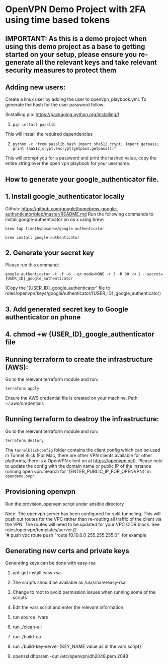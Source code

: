 # OpenVPN Demo Project with 2FA using time based tokens
## IMPORTANT: As this is a demo project when using this demo project as a base to getting started on your setup, please ensure you re-generate all the relevant keys and take relevant security measures to protect them

## Adding new users:

Create a linux user by adding the user to openvpn_playbook.yml. To generate the hash for the user password follow:

(Installing pip: https://packaging.python.org/installing/)

1) `pip install passlib`

This will install the required dependencies

2) `python -c "from passlib.hash import sha512_crypt; import getpass; print sha512_crypt.encrypt(getpass.getpass())"`

This will prompt you for a password and print the hashed value, copy the entire string over the open vpn playbook for your username.

## How to generate your google_authenticator file.

## 1. Install google_authenticator locally
Github: https://github.com/google/homebrew-google-authenticator/blob/master/README.md 
Run the following commands to install google-authenticator on os x using brew:

`brew tap timothybasanov/google-authenticator`

`brew install google-authenticator`

## 2. Generate your secret key
Please run this command:

`google-authenticator -t -f -d --qr-mode=NONE -r 3 -R 30 -w 1 --secret={USER_ID}_google_authenticator`

(Copy the '{USER_ID}_google_authenticator' file to roles/openvpn/keys/googleAuthenticator/{USER_ID}_google_authenticator)

## 3. Add generated secret key to Google authenticator on phone

## 4. chmod +w {USER_ID}_google_authenticator file

## Running terraform to create the infrastructure (AWS):

Go to the relevant terraform module and run: 

`terraform apply`

Ensure the AWS credential file is created on your machine. Path: ~/.aws/credentials

## Running terraform to destroy the infrastructure:

Go to the relevant terraform module and run: 

`terraform destory`

The `tunnelblickconfig` folder contains the client config which can be used in Tunnel Blick (For Mac, there are other VPN clients available for other platforms, there is a OpenVPN client on at https://openvpn.net).
Please note to update the config with the domain name or public IP of the instance running open vpn.
Search for '{ENTER_PUBLIC_IP_FOR_OPENVPN}' in `opendemo.ovpn`

## Provisioning openvpn

Run the provision_openvpn script under ansible directory

Note: The openvpn server has been configured for split tunneling. This will push out routes for the VPC rather than re-routing all traffic of the client via the VPN. The routes will need to be updated for your VPC CIDR block. See roles/openvpn/templates/server.j2  
'# push vpc route
push "route 10.10.0.0 255.255.255.0"' for example

## Generating new certs and private keys

Generating keys can be done with easy-rsa

1) apt-get install easy-rsa

2) The scripts should be available as /usr/share/easy-rsa

3) Change to root to avoid permission issues when running some of the scripts

4) Edit the vars script and enter the relevant information

5) run source ./vars

6) run ./clean-all

7) run ./build-ca

8) run ./build-key-server {KEY_NAME value as in the vars script}

9) openssl dhparam -out /etc/openvpn/dh2048.pem 2048


